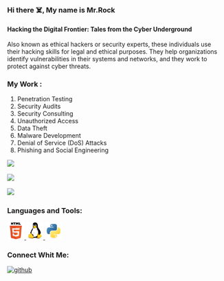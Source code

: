 ### Hi there ☠️, My name is Mr.Rock
#### Hacking the Digital Frontier: Tales from the Cyber Underground
Also known as ethical hackers or security experts, these individuals use their hacking skills for legal and ethical purposes. They help organizations identify vulnerabilities in their systems and networks, and they work to protect against cyber threats.
### My Work :

1) Penetration Testing
2) Security Audits
3) Security Consulting
4) Unauthorized Access
5) Data Theft
6) Malware Development
7) Denial of Service (DoS) Attacks
8) Phishing and Social Engineering


![](https://github.com/MrRock-404/MrRock-404/blob/main/download.jpg)

![](https://github.com/MrRock-404/MrRock-404/blob/main/glitching-hacker-hacking-v56g4l1vaykmsno6.gif)

![](https://github.com/MrRock-404/MrRock-404/blob/main/2pjo.gif)






<h3 align="left">Languages and Tools:</h3>
<p align="left"> <a href="https://www.w3.org/html/" target="_blank" rel="noreferrer"> <img src="https://raw.githubusercontent.com/devicons/devicon/master/icons/html5/html5-original-wordmark.svg" alt="html5" width="40" height="40"/> </a> <a href="https://www.linux.org/" target="_blank" rel="noreferrer"> <img src="https://raw.githubusercontent.com/devicons/devicon/master/icons/linux/linux-original.svg" alt="linux" width="40" height="40"/> </a> <a href="https://www.python.org" target="_blank" rel="noreferrer"> <img src="https://raw.githubusercontent.com/devicons/devicon/master/icons/python/python-original.svg" alt="python" width="40" height="40"/> </a> </p>

### Connect Whit Me:
[<img src='https://cdn.jsdelivr.net/npm/simple-icons@3.0.1/icons/github.svg' alt='github' height='40'>](https://github.com/MrRock-404)  




